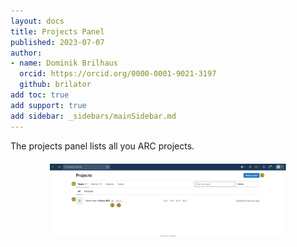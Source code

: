 ```yaml
---
layout: docs
title: Projects Panel
published: 2023-07-07
author:
- name: Dominik Brilhaus
  orcid: https://orcid.org/0000-0001-9021-3197
  github: brilator
add toc: true
add support: true
add sidebar: _sidebars/mainSidebar.md
---
```


The projects panel lists all you ARC projects.

<img src="./img/datahub-projectsPanel.drawio.svg" style="width:75%;display: block;margin: 20px auto;">

